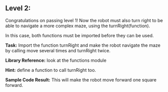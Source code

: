 ## Level 2:

Congratulations on passing level 1! Now the robot must also turn right to be able to navigate a more complex maze, using the turnRight(function).

In this case, both functions must be imported before they can be used. 

**Task:** Import the function turnRight and make the robot navigate the maze by calling move several times and turnRight twice. 

**Library Reference:** look at the functions module

**Hint:** define a function to call turnRight too. 

**Sample Code Result:** This will make the robot move forward one square forward.
